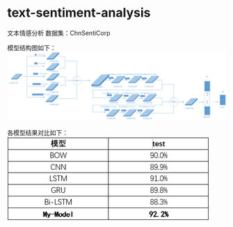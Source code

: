 # text-sentiment-analysis
文本情感分析
数据集：ChnSentiCorp

模型结构图如下：
![Image text](https://github.com/wangfengwanan/text-sentiment-analysis/blob/master/model.png)

各模型结果对比如下：
![Image text](https://github.com/wangfengwanan/text-sentiment-analysis/blob/master/result.png)
